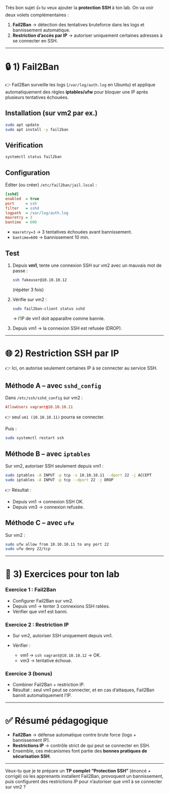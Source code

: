 Très bon sujet 👍 tu veux ajouter la **protection SSH** à ton lab.
On va voir deux volets complémentaires :

1. **Fail2Ban** → détection des tentatives bruteforce dans les logs et bannissement automatique.
2. **Restriction d’accès par IP** → autoriser uniquement certaines adresses à se connecter en SSH.

---

# 🔒 1) Fail2Ban

👉 Fail2Ban surveille les logs (`/var/log/auth.log` en Ubuntu) et applique automatiquement des règles **iptables/ufw** pour bloquer une IP après plusieurs tentatives échouées.

## Installation (sur **vm2** par ex.)

```bash
sudo apt update
sudo apt install -y fail2ban
```

## Vérification

```bash
systemctl status fail2ban
```

## Configuration

Éditer (ou créer) `/etc/fail2ban/jail.local` :

```ini
[sshd]
enabled  = true
port     = ssh
filter   = sshd
logpath  = /var/log/auth.log
maxretry = 3
bantime  = 600
```

* `maxretry=3` → 3 tentatives échouées avant bannissement.
* `bantime=600` → bannissement 10 min.

## Test

1. Depuis **vm1**, tente une connexion SSH sur vm2 avec un mauvais mot de passe :

   ```bash
   ssh fakeuser@10.10.10.12
   ```

   (répéter 3 fois)
2. Vérifie sur vm2 :

   ```bash
   sudo fail2ban-client status sshd
   ```

   → l’IP de vm1 doit apparaître comme bannie.
3. Depuis vm1 → la connexion SSH est refusée (DROP).

---

# 🌐 2) Restriction SSH par IP

👉 Ici, on autorise seulement certaines IP à se connecter au service SSH.

## Méthode A – avec `sshd_config`

Dans `/etc/ssh/sshd_config` sur vm2 :

```conf
AllowUsers vagrant@10.10.10.11
```

👉 seul `vm1 (10.10.10.11)` pourra se connecter.

Puis :

```bash
sudo systemctl restart ssh
```

## Méthode B – avec `iptables`

Sur vm2, autoriser SSH seulement depuis vm1 :

```bash
sudo iptables -A INPUT -p tcp -s 10.10.10.11 --dport 22 -j ACCEPT
sudo iptables -A INPUT -p tcp --dport 22 -j DROP
```

👉 Résultat :

* Depuis vm1 → connexion SSH OK.
* Depuis vm3 → connexion refusée.

## Méthode C – avec `ufw`

Sur vm2 :

```bash
sudo ufw allow from 10.10.10.11 to any port 22
sudo ufw deny 22/tcp
```

---

# 🧪 3) Exercices pour ton lab

### Exercice 1 : Fail2Ban

* Configurer Fail2Ban sur vm2.
* Depuis vm1 → tenter 3 connexions SSH ratées.
* Vérifier que vm1 est banni.

### Exercice 2 : Restriction IP

* Sur vm2, autoriser SSH uniquement depuis vm1.
* Vérifier :

  * vm1 → `ssh vagrant@10.10.10.12` → OK.
  * vm3 → tentative échoue.

### Exercice 3 (bonus)

* Combiner Fail2Ban + restriction IP.
* Résultat : seul vm1 peut se connecter, et en cas d’attaques, Fail2Ban bannit automatiquement l’IP.

---

# ✅ Résumé pédagogique

* **Fail2Ban** → défense automatique contre brute force (logs + bannissement IP).
* **Restrictions IP** → contrôle strict de qui peut se connecter en SSH.
* Ensemble, ces mécanismes font partie des **bonnes pratiques de sécurisation SSH**.

---

Veux-tu que je te prépare un **TP complet “Protection SSH”** (énoncé + corrigé) où les apprenants installent Fail2Ban, provoquent un bannissement, puis configurent des restrictions IP pour n’autoriser que vm1 à se connecter sur vm2 ?

